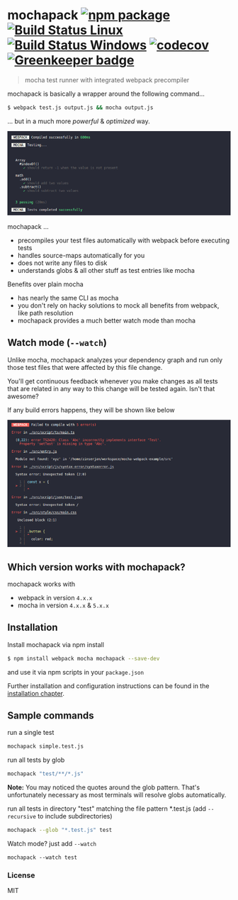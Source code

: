# mochapack [![npm package][npm-badge]][npm]  [![Build Status Linux][build-badge]][build] [![Build Status Windows][build-badge-windows]][build-windows] [![codecov][codecov-badge]][codecov] [![Greenkeeper badge][greenkeeper-badge]][greenkeeper]

> mocha test runner with integrated webpack precompiler

mochapack is basically a wrapper around the following command...
```bash
$ webpack test.js output.js && mocha output.js
```

... but in a much more *powerful* & *optimized* way.

![CLI](./docs/media/cli-test-success.png)

mochapack ...
- precompiles your test files automatically with webpack before executing tests
- handles source-maps automatically for you
- does not write any files to disk
- understands globs & all other stuff as test entries like mocha

Benefits over plain mocha
- has nearly the same CLI as mocha
- you don't rely on hacky solutions to mock all benefits from webpack, like path resolution
- mochapack provides a much better watch mode than mocha

## Watch mode (`--watch`)

Unlike mocha, mochapack analyzes your dependency graph and run only those test files that were affected by this file change.

You'll get continuous feedback whenever you make changes as all tests that are related in any way to this change will be tested again. Isn't that awesome?

If any build errors happens, they will be shown like below

![CLI](./docs/media/cli-compile-failed.png)

## Which version works with mochapack?

mochapack works with
- webpack in version `4.x.x`
- mocha in version `4.x.x` & `5.x.x`

## Installation

Install mochapack via npm install
```bash
$ npm install webpack mocha mochapack --save-dev
```

and use it via npm scripts in your `package.json`

Further installation and configuration instructions can be found in the [installation chapter](./docs/installation/setup.md).

## Sample commands

run a single test

```bash
mochapack simple.test.js
```

run all tests by glob

```bash
mochapack "test/**/*.js"
```
**Note:** You may noticed the quotes around the glob pattern. That's unfortunately necessary as most terminals will resolve globs automatically.

run all tests in directory "test" matching the file pattern *.test.js  (add `--recursive` to include subdirectories)

```bash
mochapack --glob "*.test.js" test
```

Watch mode? just add `--watch`

```
mochapack --watch test
```

### License

MIT

[build-badge]: https://travis-ci.org/sysgears/mochapack.svg?branch=master
[build]: https://travis-ci.org/sysgears/mochapack
[build-badge-windows]: https://ci.appveyor.com/api/projects/status/pnik85hfqesxy7y9/branch/master?svg=true
[build-windows]: https://ci.appveyor.com/project/sysgears/mochapack
[npm-badge]: https://img.shields.io/npm/v/mochapack.svg?style=flat-square
[npm]: https://www.npmjs.org/package/mochapack
[codecov-badge]:https://codecov.io/gh/sysgears/mochapack/branch/master/graph/badge.svg
[codecov]: https://codecov.io/gh/sysgears/mochapack
[greenkeeper]: https://greenkeeper.io/
[greenkeeper-badge]: https://badges.greenkeeper.io/sysgears/mochapack.svg
